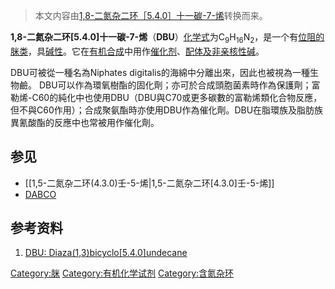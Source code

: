 > 本文内容由[1,8-二氮杂二环［5.4.0］十一碳-7-烯](https://zh.wikipedia.org/wiki/1,8-二氮杂二环［5.4.0］十一碳-7-烯)转换而来。


**1,8-二氮杂二环\[5.4.0\]十一碳-7-烯**（**DBU**）[化学式](../Page/化学式.md "wikilink")为C<sub>9</sub>H<sub>16</sub>N<sub>2</sub>，是一个有[位阻的](https://zh.wikipedia.org/wiki/位阻 "wikilink")[脒类](https://zh.wikipedia.org/wiki/脒 "wikilink")，具[碱性](https://zh.wikipedia.org/wiki/碱性 "wikilink")。它在[有机合成](../Page/有机合成.md "wikilink")中用作[催化剂](../Page/催化剂.md "wikilink")、[配体及](https://zh.wikipedia.org/wiki/配体_\(化学\) "wikilink")[非亲核性碱](https://zh.wikipedia.org/wiki/非亲核性碱 "wikilink")。

DBU可被從一種名為Niphates digitalis的海綿中分離出來，因此也被視為一種生物鹼。 DBU可以作為環氧樹酯的固化劑；亦可於合成頭胞菌素時作為保護劑；富勒烯-C60的純化中也使用DBU（DBU與C70或更多碳數的富勒烯類化合物反應，但不與C60作用）；合成聚氨酯時亦使用DBU作為催化劑。DBU在脂環族及脂肪族異氰酸酯的反應中也常被用作催化劑。

## 参见

  - \[\[1,5-二氮杂二环(4.3.0)壬-5-烯|1,5-二氮杂二环\[4.3.0\]壬-5-烯\]\]
  - [DABCO](https://zh.wikipedia.org/wiki/DABCO "wikilink")

## 参考资料

<div class="references-small">

1.  [DBU: Diaza(1,3)bicyclo\[5.4.0\]undecane](https://web.archive.org/web/20080927040848/http://users.ox.ac.uk/~mwalter/web_05/resources/reagents/dbu.shtml)

</div>

[Category:脒](https://zh.wikipedia.org/wiki/Category:脒 "wikilink") [Category:有机化学试剂](https://zh.wikipedia.org/wiki/Category:有机化学试剂 "wikilink") [Category:含氮杂环](https://zh.wikipedia.org/wiki/Category:含氮杂环 "wikilink")